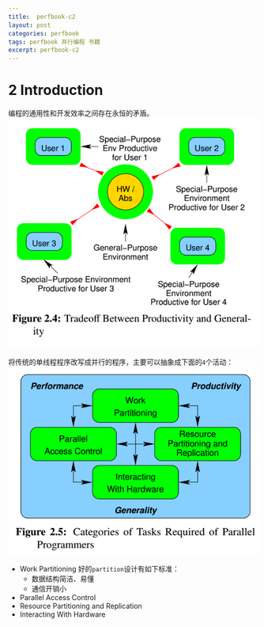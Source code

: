 ```yaml
---
title:  perfbook-c2
layout: post
categories: perfbook
tags: perfbook 并行编程 书籍
excerpt: perfbook-c2
---
```

# 2 Introduction
编程的通用性和开发效率之间存在永恒的矛盾。
![](https://raw.githubusercontent.com/suzixin/cloudimg/master/picture/20191027215221.png)

将传统的单线程程序改写成并行的程序，主要可以抽象成下面的`4`个活动：  
![](https://raw.githubusercontent.com/suzixin/cloudimg/master/picture/20191027215312.png)  
- Work Partitioning
    好的`partition`设计有如下标准：
    - 数据结构简洁、易懂
    - 通信开销小
- Parallel Access Control
- Resource Partitioning and Replication
- Interacting With Hardware
